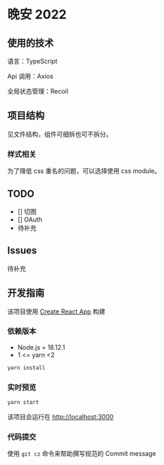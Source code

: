 # 晚安 2022

## 使用的技术

语言：TypeScript

Api 调用：Axios

全局状态管理：Recoil

## 项目结构

见文件结构，组件可细拆也可不拆分。

### 样式相关

为了降低 css 重名的问题，可以选择使用 css module。

## TODO

- [] 切图
- [] OAuth
- 待补充

## Issues

待补充

## 开发指南

该项目使用 [Create React App](https://github.com/facebook/create-react-app) 构建

### 依赖版本

- Node.js = 18.12.1
- 1 <= yarn <2

```bash
yarn install
```

### 实时预览

```bash
yarn start
```

该项目会运行在 <http://localhost:3000>

### 代码提交

使用 `git cz` 命令来帮助撰写规范的 Commit message
